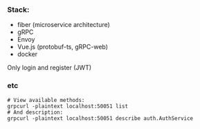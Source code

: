 ### Stack:
- fiber (microservice architecture)
- gRPC
- Envoy
- Vue.js (protobuf-ts, gRPC-web)
- docker

Only login and register (JWT)
### etc
```shell
# View available methods:
grpcurl -plaintext localhost:50051 list
# And description:
grpcurl -plaintext localhost:50051 describe auth.AuthService
```
